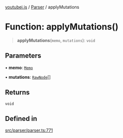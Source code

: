 [youtubei.js](../../../README.md) / [Parser](../README.md) / applyMutations

# Function: applyMutations()

> **applyMutations**(`memo`, `mutations`): `void`

## Parameters

• **memo**: [`Memo`](../../Helpers/classes/Memo.md)

• **mutations**: [`RawNode`](../../APIResponseTypes/type-aliases/RawNode.md)[]

## Returns

`void`

## Defined in

[src/parser/parser.ts:771](https://github.com/LuanRT/YouTube.js/blob/af92984523f90200a18314b94478a2697c9deab0/src/parser/parser.ts#L771)
